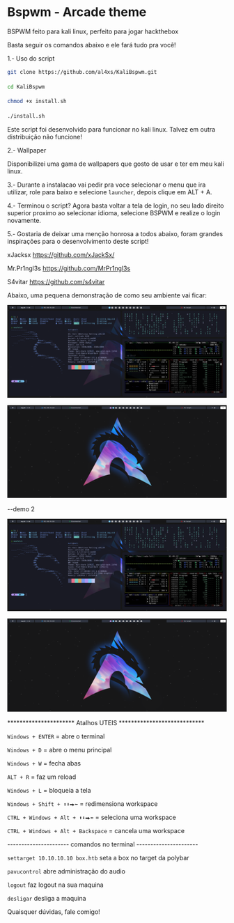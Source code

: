 # Bspwm - Arcade theme

BSPWM feito para kali linux, perfeito para jogar hackthebox

Basta seguir os comandos abaixo e ele fará tudo pra você!

1.- Uso do script

```bash
git clone https://github.com/al4xs/KaliBspwm.git

cd KaliBspwm

chmod +x install.sh

./install.sh
```

Este script foi desenvolvido para funcionar no kali linux.
Talvez em outra distribuição não funcione!

2.- Wallpaper

Disponibilizei uma gama de wallpapers que gosto de usar e ter em meu kali linux.

3.- Durante a instalacao vai pedir pra voce selecionar o menu que ira utilizar, role para baixo e selecione `launcher`, depois clique em ALT + A.

4.- Terminou o script? Agora basta voltar a tela de login, no seu lado direito superior proximo ao selecionar idioma, selecione BSPWM e realize o login novamente.

5.- Gostaria de deixar uma menção honrosa a todos abaixo, foram grandes inspirações para o desenvolvimento deste script! 

xJacksx https://github.com/xJackSx/

Mr.Pr1ngl3s https://github.com/MrPr1ngl3s

S4vitar https://github.com/s4vitar


Abaixo, uma pequena demonstração de como seu ambiente vai ficar:

![Picture 1](preview/demo1.png)

![Picture 2](preview/demo2.png)

--demo 2

![Picture 1](https://raw.githubusercontent.com/al4xs/KaliBspwm/main/preview/demo1.png)

![Picture 2](https://raw.githubusercontent.com/al4xs/KaliBspwm/main/preview/demo2.png)




********************** Atalhos UTEIS ****************************

`Windows + ENTER` = abre o terminal

`Windows + D` = abre o menu principal

`Windows + W` = fecha abas

`ALT + R` = faz um reload

`Windows + L` = bloqueia a tela

`Windows + Shift + ⬆⬇⮕⬅` = redimensiona workspace

`CTRL + Windows + Alt + ⬆⬇⮕⬅` = seleciona uma workspace

`CTRL + Windows + Alt + Backspace` = cancela uma workspace


---------------------- comandos no terminal ----------------------



`settarget 10.10.10.10 box.htb`  seta a box no target da polybar

`pavucontrol` abre administração do audio

`logout` faz logout na sua maquina

`desligar` desliga a maquina



Quaisquer dúvidas, fale comigo!
